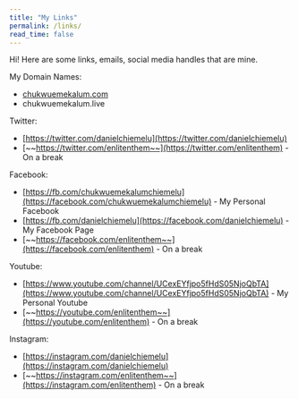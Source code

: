 ```yaml
---
title: "My Links"
permalink: /links/
read_time: false
---
```


Hi! Here are some links, emails, social media handles that are mine.

My Domain Names:

- [chukwuemekalum.com](chukwuemekalum.com)
- chukwuemekalum.live

Twitter:

- [https://twitter.com/danielchiemelu](https://twitter.com/danielchiemelu)
- [~~https://twitter.com/enlitenthem~~](https://twitter.com/enlitenthem) - On a break

Facebook:

- [https://fb.com/chukwuemekalumchiemelu](https://facebook.com/chukwuemekalumchiemelu) - My Personal Facebook
- [https://fb.com/danielchiemelu](https://facebook.com/danielchiemelu) - My Facebook Page
- [~~https://facebook.com/enlitenthem~~](https://facebook.com/enlitenthem) - On a break

Youtube:

- [https://www.youtube.com/channel/UCexEYfjpo5fHdS05NjoQbTA](https://www.youtube.com/channel/UCexEYfjpo5fHdS05NjoQbTA) - My Personal Youtube
- [~~https://youtube.com/enlitenthem~~](https://youtube.com/enlitenthem) - On a break

Instagram:

- [https://instagram.com/danielchiemelu](https://instagram.com/danielchiemelu)
- [~~https://instagram.com/enlitenthem~~](https://instagram.com/enlitenthem) - On a break
